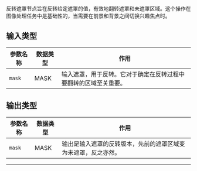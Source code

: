
反转遮罩节点旨在反转给定遮罩的值，有效地翻转遮罩和未遮罩区域。这个操作在图像处理任务中是基础性的，当需要在前景和背景之间切换兴趣焦点时。

## 输入类型
| 参数名称 | 数据类型 | 作用 |
| --- | --- | --- |
| `mask` | MASK | 输入遮罩，用于反转。它对于确定在反转过程中要翻转的区域至关重要。 |

## 输出类型
| 参数名称 | 数据类型 | 作用 |
| --- | --- | --- |
| `mask` | MASK | 输出是输入遮罩的反转版本，先前的遮罩区域变为未遮罩，反之亦然。 |
---